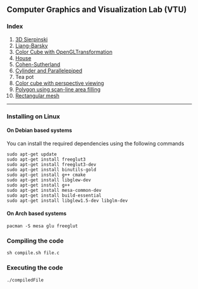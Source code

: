 ## Computer Graphics and Visualization Lab (VTU)

### Index
 1. [3D Sierpinski](https://raw.githubusercontent.com/SubhrajyotiSen/10CSL67/master/1.c)    
 2. [Liang-Barsky](https://raw.githubusercontent.com/SubhrajyotiSen/10CSL67/master/2.c)    
 3. [Color Cube with OpenGLTransformation](https://raw.githubusercontent.com/SubhrajyotiSen/10CSL67/master/3.c)
 4. [House](https://github.com/SubhrajyotiSen/10CSL67/raw/master/4.c)
 5. [Cohen-Sutherland](https://raw.githubusercontent.com/SubhrajyotiSen/10CSL67/master/5.c)    
 6. [Cylinder and Parallelepiped](https://raw.githubusercontent.com/SubhrajyotiSen/10CSL67/master/6.c)     
 7. Tea pot
 8. [Color cube with perspective viewing](https://github.com/SubhrajyotiSen/10CSL67/raw/master/8.c)
 9. [Polygon using scan-line area filling](https://raw.githubusercontent.com/SubhrajyotiSen/10CSL67/master/9.c)
 10. [Rectangular mesh](https://raw.githubusercontent.com/SubhrajyotiSen/10CSL67/master/10.c)      
 

----------


### Installing on Linux
#### On Debian based systems
You can install the required dependencies using the following commands

    sudo apt-get update
    sudo apt-get install freeglut3
    sudo apt-get install freeglut3-dev
    sudo apt-get install binutils-gold
    sudo apt-get install g++ cmake
    sudo apt-get install libglew-dev
    sudo apt-get install g++
    sudo apt-get install mesa-common-dev
    sudo apt-get install build-essential
    sudo apt-get install libglew1.5-dev libglm-dev
    
#### On Arch based systems
    pacman -S mesa glu freeglut
    
### Compiling the code

    sh compile.sh file.c
### Executing the  code

    ./compiledFile
